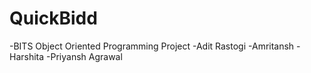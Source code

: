 # QuickBidd
-BITS Object Oriented Programming Project
 -Adit Rastogi 
 -Amritansh
 -Harshita
 -Priyansh Agrawal